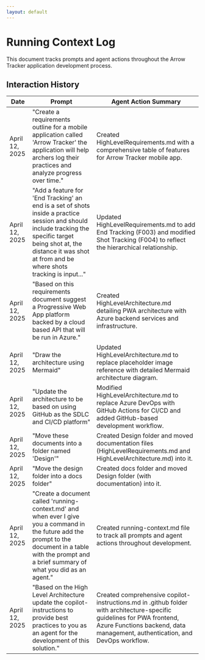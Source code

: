 ```yaml
---
layout: default
---
```

# Running Context Log

This document tracks prompts and agent actions throughout the Arrow Tracker application development process.

## Interaction History

| Date | Prompt | Agent Action Summary |
|------|--------|----------------------|
| April 12, 2025 | "Create a requirements outline for a mobile application called 'Arrow Tracker' the application will help archers log their practices and analyze progress over time." | Created HighLevelRequirements.md with a comprehensive table of features for Arrow Tracker mobile app. |
| April 12, 2025 | "Add a feature for 'End Tracking' an end is a set of shots inside a practice session and should include tracking the specific target being shot at, the distance it was shot at from and be where shots tracking is input..." | Updated HighLevelRequirements.md to add End Tracking (F003) and modified Shot Tracking (F004) to reflect the hierarchical relationship. |
| April 12, 2025 | "Based on this requirements document suggest a Progressive Web App platform backed by a cloud based API that will be run in Azure." | Created HighLevelArchitecture.md detailing PWA architecture with Azure backend services and infrastructure. |
| April 12, 2025 | "Draw the architecture using Mermaid" | Updated HighLevelArchitecture.md to replace placeholder image reference with detailed Mermaid architecture diagram. |
| April 12, 2025 | "Update the architecture to be based on using GitHub as the SDLC and CI/CD platform" | Modified HighLevelArchitecture.md to replace Azure DevOps with GitHub Actions for CI/CD and added GitHub-based development workflow. |
| April 12, 2025 | "Move these documents into a folder named 'Design'" | Created Design folder and moved documentation files (HighLevelRequirements.md and HighLevelArchitecture.md) into it. |
| April 12, 2025 | "Move the design folder into a docs folder" | Created docs folder and moved Design folder (with documentation) into it. |
| April 12, 2025 | "Create a document called 'running-context.md' and when ever I give you a command in the future add the prompt to the document in a table with the prompt and a brief summary of what you did as an agent." | Created running-context.md file to track all prompts and agent actions throughout development. |
| April 12, 2025 | "Based on the High Level Architecture update the copilot-instructions to provide best practices to you as an agent for the development of this solution." | Created comprehensive copilot-instructions.md in .github folder with architecture-specific guidelines for PWA frontend, Azure Functions backend, data management, authentication, and DevOps workflow. |